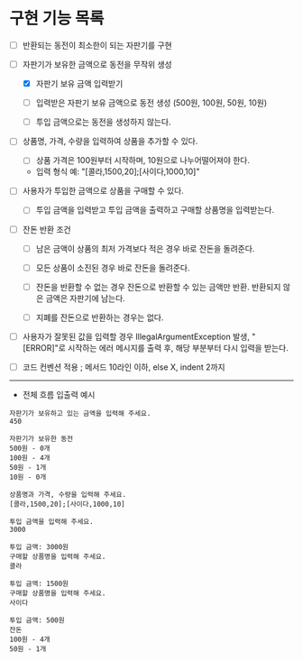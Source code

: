 # 구현 기능 목록


- [ ] 반환되는 동전이 최소한이 되는 자판기를 구현


- [ ] 자판기가 보유한 금액으로 동전을 무작위 생성
  - [X] 자판기 보유 금액 입력받기
  - [ ] 입력받은 자판기 보유 금액으로 동전 생성 (500원, 100원, 50원, 10원)
  - [ ] 투입 금액으로는 동전을 생성하지 않는다.


- [ ] 상품명, 가격, 수량을 입력하여 상품을 추가할 수 있다.
  - [ ] 상품 가격은 100원부터 시작하며, 10원으로 나누어떨어져야 한다.
  - 입력 형식 예: "[콜라,1500,20];[사이다,1000,10]"


- [ ] 사용자가 투입한 금액으로 상품을 구매할 수 있다.
    - [ ] 투입 금액을 입력받고 투입 금액을 출력하고 구매할 상품명을 입력받는다.


- [ ] 잔돈 반환 조건
  - [ ] 남은 금액이 상품의 최저 가격보다 적은 경우 바로 잔돈을 돌려준다.
  - [ ] 모든 상품이 소진된 경우 바로 잔돈을 돌려준다.
  - [ ] 잔돈을 반환할 수 없는 경우 잔돈으로 반환할 수 있는 금액만 반환. 반환되지 않은 금액은 자판기에 남는다.
  - [ ] 지폐를 잔돈으로 반환하는 경우는 없다.


- [ ] 사용자가 잘못된 값을 입력할 경우 IllegalArgumentException 발생, "[ERROR]"로 시작하는 에러 메시지를 출력 후, 해당 부분부터 다시 입력을 받는다.


- [ ] 코드 컨벤션 적용 ; 메서드 10라인 이하, else X, indent 2까지



---
- 전체 흐름 입출력 예시
```
자판기가 보유하고 있는 금액을 입력해 주세요.
450

자판기가 보유한 동전
500원 - 0개
100원 - 4개
50원 - 1개
10원 - 0개

상품명과 가격, 수량을 입력해 주세요.
[콜라,1500,20];[사이다,1000,10]

투입 금액을 입력해 주세요.
3000

투입 금액: 3000원
구매할 상품명을 입력해 주세요.
콜라

투입 금액: 1500원
구매할 상품명을 입력해 주세요.
사이다

투입 금액: 500원
잔돈
100원 - 4개
50원 - 1개
```